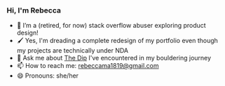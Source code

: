 ### Hi, I'm Rebecca

- 🔭 I’m a (retired, for now) stack overflow abuser exploring product design!
- 🖌️ Yes, I'm dreading a complete redesign of my portfolio even though my projects are technically under NDA
- 💬 Ask me about [The Dip](https://www.goodreads.com/book/show/324748.The_Dip) I've encountered in my bouldering journey
- 📫 How to reach me: rebeccama1819@gmail.com
- 😄 Pronouns: she/her

